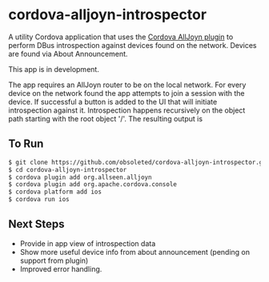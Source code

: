 cordova-alljoyn-introspector
===========================

A utility Cordova application that uses the [Cordova AllJoyn plugin](https://github.com/AllJoyn-Cordova/cordova-plugin-alljoyn) to perform DBus introspection against devices found on the network. Devices are found via About Announcement.

This app is in development.

The app requires an AllJoyn router to be on the local network. For every device on the network found the app attempts to join a session with the device. If successful a button is added to the UI that will initiate introspection against it. Introspection happens recursively on the object path starting with the root object '/'. The resulting output is 

## To Run
```sh
$ git clone https://github.com/obsoleted/cordova-alljoyn-introspector.git
$ cd cordova-alljoyn-introspector
$ cordova plugin add org.allseen.alljoyn
$ cordova plugin add org.apache.cordova.console
$ cordova platform add ios
$ cordova run ios
```

## Next Steps
- Provide in app view of introspection data
- Show more useful device info from about announcement (pending on support from plugin)
- Improved error handling.